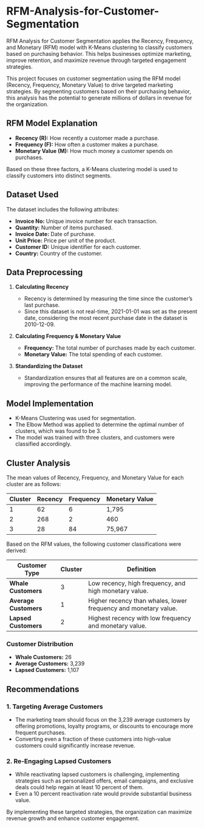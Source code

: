 # RFM-Analysis-for-Customer-Segmentation
RFM Analysis for Customer Segmentation applies the Recency, Frequency, and Monetary (RFM) model with K-Means clustering to classify customers based on purchasing behavior. This helps businesses optimize marketing, improve retention, and maximize revenue through targeted engagement strategies.

This project focuses on customer segmentation using the RFM model (Recency, Frequency, Monetary Value) to drive targeted marketing strategies. By segmenting customers based on their purchasing behavior, this analysis has the potential to generate millions of dollars in revenue for the organization.

## RFM Model Explanation

- **Recency (R):** How recently a customer made a purchase.
- **Frequency (F):** How often a customer makes a purchase.
- **Monetary Value (M):** How much money a customer spends on purchases.

Based on these three factors, a K-Means clustering model is used to classify customers into distinct segments.

## Dataset Used

The dataset includes the following attributes:

- **Invoice No:** Unique invoice number for each transaction.
- **Quantity:** Number of items purchased.
- **Invoice Date:** Date of purchase.
- **Unit Price:** Price per unit of the product.
- **Customer ID:** Unique identifier for each customer.
- **Country:** Country of the customer.

## Data Preprocessing

1. **Calculating Recency**
   - Recency is determined by measuring the time since the customer’s last purchase.
   - Since this dataset is not real-time, 2021-01-01 was set as the present date, considering the most recent purchase date in the dataset is 2010-12-09.

2. **Calculating Frequency & Monetary Value**
   - **Frequency:** The total number of purchases made by each customer.
   - **Monetary Value:** The total spending of each customer.

3. **Standardizing the Dataset**
   - Standardization ensures that all features are on a common scale, improving the performance of the machine learning model.

## Model Implementation

- K-Means Clustering was used for segmentation.
- The Elbow Method was applied to determine the optimal number of clusters, which was found to be 3.
- The model was trained with three clusters, and customers were classified accordingly.

## Cluster Analysis

The mean values of Recency, Frequency, and Monetary Value for each cluster are as follows:

| Cluster | Recency | Frequency | Monetary Value |
|---------|---------|-----------|----------------|
| 1       | 62      | 6         | 1,795          |
| 2       | 268     | 2         | 460            |
| 3       | 28      | 84        | 75,967         |

Based on the RFM values, the following customer classifications were derived:

| Customer Type | Cluster | Definition |
|---------------|---------|------------|
| **Whale Customers** | 3 | Low recency, high frequency, and high monetary value. |
| **Average Customers** | 1 | Higher recency than whales, lower frequency and monetary value. |
| **Lapsed Customers** | 2 | Highest recency with low frequency and monetary value. |

### Customer Distribution

- **Whale Customers:** 26
- **Average Customers:** 3,239
- **Lapsed Customers:** 1,107

## Recommendations

### 1. Targeting Average Customers

- The marketing team should focus on the 3,239 average customers by offering promotions, loyalty programs, or discounts to encourage more frequent purchases.
- Converting even a fraction of these customers into high-value customers could significantly increase revenue.

### 2. Re-Engaging Lapsed Customers

- While reactivating lapsed customers is challenging, implementing strategies such as personalized offers, email campaigns, and exclusive deals could help regain at least 10 percent of them.
- Even a 10 percent reactivation rate would provide substantial business value.

By implementing these targeted strategies, the organization can maximize revenue growth and enhance customer engagement.


